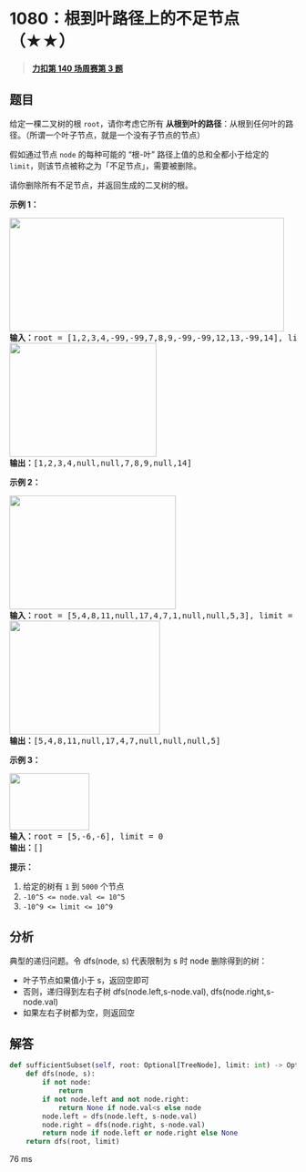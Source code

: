 # 1080：根到叶路径上的不足节点（★★）


> <u>**[力扣第 140 场周赛第 3 题](https://leetcode.cn/problems/insufficient-nodes-in-root-to-leaf-paths/)**</u>

## 题目

<p>给定一棵二叉树的根 <code>root</code>，请你考虑它所有 <strong>从根到叶的路径</strong>：从根到任何叶的路径。（所谓一个叶子节点，就是一个没有子节点的节点）</p>

<p>假如通过节点 <code>node</code> 的每种可能的 &ldquo;根-叶&rdquo; 路径上值的总和全都小于给定的 <code>limit</code>，则该节点被称之为「不足节点」，需要被删除。</p>

<p>请你删除所有不足节点，并返回生成的二叉树的根。</p>



<p><strong>示例 1：</strong></p>

<pre><strong><img alt="" src="https://assets.leetcode-cn.com/aliyun-lc-upload/uploads/2019/06/08/insufficient-1.png" style="height: 200px; width: 482px;">
输入：</strong>root = [1,2,3,4,-99,-99,7,8,9,-99,-99,12,13,-99,14], limit = 1
<strong><img alt="" src="https://assets.leetcode-cn.com/aliyun-lc-upload/uploads/2019/06/08/insufficient-2.png" style="height: 200px; width: 258px;">
输出：</strong>[1,2,3,4,null,null,7,8,9,null,14]
</pre>

<p><strong>示例 2：</strong></p>

<pre><strong><img alt="" src="https://assets.leetcode-cn.com/aliyun-lc-upload/uploads/2019/06/08/insufficient-3.png" style="height: 200px; width: 292px;">
输入：</strong>root = [5,4,8,11,null,17,4,7,1,null,null,5,3], limit = 22
<strong><img alt="" src="https://assets.leetcode-cn.com/aliyun-lc-upload/uploads/2019/06/08/insufficient-4.png" style="height: 200px; width: 264px;">
输出：</strong>[5,4,8,11,null,17,4,7,null,null,null,5]</pre>

<p><strong>示例 3：</strong></p>

<pre><strong><img alt="" src="https://assets.leetcode-cn.com/aliyun-lc-upload/uploads/2019/06/08/insufficient-5.png" style="height: 100px; width: 140px;">
输入：</strong>root = [5,-6,-6], limit = 0<strong>
输出：</strong>[]</pre>



<p><strong>提示：</strong></p>

<ol>
<li>给定的树有 <code>1</code> 到 <code>5000</code> 个节点</li>
<li><code>-10^5 &lt;= node.val &lt;= 10^5</code></li>
<li><code>-10^9 &lt;= limit &lt;= 10^9</code></li>
</ol>




## 分析

典型的递归问题。令 dfs(node, s) 代表限制为 s 时 node 删除得到的树：
- 叶子节点如果值小于 s，返回空即可
- 否则，递归得到左右子树 dfs(node.left,s-node.val), dfs(node.right,s-node.val)
- 如果左右子树都为空，则返回空

## 解答

```python
def sufficientSubset(self, root: Optional[TreeNode], limit: int) -> Optional[TreeNode]:
	def dfs(node, s):
		if not node:
			return
		if not node.left and not node.right:
			return None if node.val<s else node
		node.left = dfs(node.left, s-node.val)
		node.right = dfs(node.right, s-node.val)
		return node if node.left or node.right else None
	return dfs(root, limit)
```
76 ms
